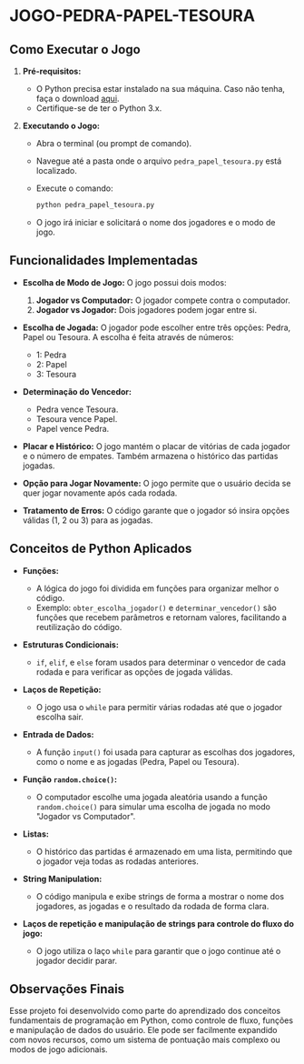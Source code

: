 # JOGO-PEDRA-PAPEL-TESOURA
## Como Executar o Jogo

1. **Pré-requisitos:**
   - O Python precisa estar instalado na sua máquina. Caso não tenha, faça o download [aqui](https://www.python.org/downloads/).
   - Certifique-se de ter o Python 3.x.

2. **Executando o Jogo:**
   - Abra o terminal (ou prompt de comando).
   - Navegue até a pasta onde o arquivo `pedra_papel_tesoura.py` está localizado.
   - Execute o comando:
     ```bash
     python pedra_papel_tesoura.py
     ```

   - O jogo irá iniciar e solicitará o nome dos jogadores e o modo de jogo.

## Funcionalidades Implementadas

- **Escolha de Modo de Jogo:**
  O jogo possui dois modos:
  1. **Jogador vs Computador:** O jogador compete contra o computador.
  2. **Jogador vs Jogador:** Dois jogadores podem jogar entre si.

- **Escolha de Jogada:**
  O jogador pode escolher entre três opções: Pedra, Papel ou Tesoura. A escolha é feita através de números:
  - 1: Pedra
  - 2: Papel
  - 3: Tesoura

- **Determinação do Vencedor:**
  - Pedra vence Tesoura.
  - Tesoura vence Papel.
  - Papel vence Pedra.

- **Placar e Histórico:**
  O jogo mantém o placar de vitórias de cada jogador e o número de empates.
  Também armazena o histórico das partidas jogadas.

- **Opção para Jogar Novamente:**
  O jogo permite que o usuário decida se quer jogar novamente após cada rodada.

- **Tratamento de Erros:**
  O código garante que o jogador só insira opções válidas (1, 2 ou 3) para as jogadas.

## Conceitos de Python Aplicados

- **Funções:** 
  - A lógica do jogo foi dividida em funções para organizar melhor o código. 
  - Exemplo: `obter_escolha_jogador()` e `determinar_vencedor()` são funções que recebem parâmetros e retornam valores, facilitando a reutilização do código.

- **Estruturas Condicionais:**
  - `if`, `elif`, e `else` foram usados para determinar o vencedor de cada rodada e para verificar as opções de jogada válidas.

- **Laços de Repetição:**
  - O jogo usa o `while` para permitir várias rodadas até que o jogador escolha sair.

- **Entrada de Dados:**
  - A função `input()` foi usada para capturar as escolhas dos jogadores, como o nome e as jogadas (Pedra, Papel ou Tesoura).

- **Função `random.choice()`:**
  - O computador escolhe uma jogada aleatória usando a função `random.choice()` para simular uma escolha de jogada no modo "Jogador vs Computador".

- **Listas:**
  - O histórico das partidas é armazenado em uma lista, permitindo que o jogador veja todas as rodadas anteriores.

- **String Manipulation:**
  - O código manipula e exibe strings de forma a mostrar o nome dos jogadores, as jogadas e o resultado da rodada de forma clara.

- **Laços de repetição e manipulação de strings para controle do fluxo do jogo:**
  - O jogo utiliza o laço `while` para garantir que o jogo continue até o jogador decidir parar.

## Observações Finais

Esse projeto foi desenvolvido como parte do aprendizado dos conceitos fundamentais de programação em Python, como controle de fluxo, funções e manipulação de dados do usuário. Ele pode ser facilmente expandido com novos recursos, como um sistema de pontuação mais complexo ou modos de jogo adicionais.
